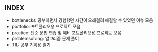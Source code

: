 ## INDEX

- bottlenecks: 공부하면서 경험했던 시간이 오래걸려 해결할 수 있었던 이슈 모음
- portfolio: 포트폴리오용 프로젝트 모음
- practice: 단순 문법 연습 및 예비 포트폴리오용 프로젝트 모음
- problemsolving: 알고리즘 문제 풀이
- TIL: 공부 기록용 일기